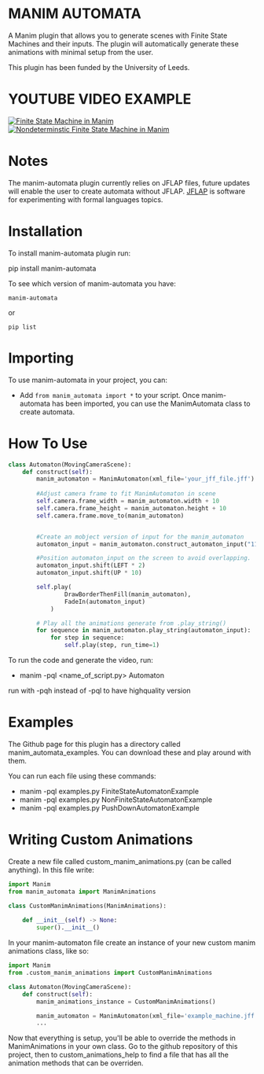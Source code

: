 MANIM AUTOMATA
==============
A Manim plugin that allows you to generate scenes with Finite State Machines and their inputs. The plugin will automatically generate these animations with minimal setup from the user.

This plugin has been funded by the University of Leeds.

YOUTUBE VIDEO EXAMPLE
=====================
[![Finite State Machine in Manim](https://img.youtube.com/vi/beKkjIGdeQc/0.jpg)](https://youtu.be/beKkjIGdeQc)
[![Nondeterminstic Finite State Machine in Manim](https://img.youtube.com/vi/woaldsYmsHM/0.jpg)](https://youtu.be/woaldsYmsHM)

Notes
=====
The manim-automata plugin currently relies on JFLAP files, future updates will enable the user to create automata without JFLAP.
[JFLAP](https://www.jflap.org) is software for experimenting with formal languages topics.

Installation
============
To install manim-automata plugin run:

   pip install manim-automata

To see which version of manim-automata you have:

    manim-automata

or

    pip list


Importing
=========
To use manim-automata in your project, you can:

* Add ``from manim_automata import *`` to your script.
Once manim-automata has been imported, you can use the ManimAutomata class to create automata.


How To Use
==========
```python
class Automaton(MovingCameraScene):
    def construct(self):
        manim_automaton = ManimAutomaton(xml_file='your_jff_file.jff')
        
        #Adjust camera frame to fit ManimAutomaton in scene
        self.camera.frame_width = manim_automaton.width + 10
        self.camera.frame_height = manim_automaton.height + 10
        self.camera.frame.move_to(manim_automaton) 


        #Create an mobject version of input for the manim_automaton
        automaton_input = manim_automaton.construct_automaton_input("110011")

        #Position automaton_input on the screen to avoid overlapping.
        automaton_input.shift(LEFT * 2)
        automaton_input.shift(UP * 10)

        self.play(
                DrawBorderThenFill(manim_automaton),
                FadeIn(automaton_input)
            )

        # Play all the animations generate from .play_string()
        for sequence in manim_automaton.play_string(automaton_input):
            for step in sequence:
                self.play(step, run_time=1)
```
To run the code and generate the video, run:

* manim -pql <name_of_script.py> Automaton

run with -pqh instead of -pql to have highquality version


Examples
========
The Github page for this plugin has a directory called manim_automata_examples. You can download these and play around with them.

You can run each file using these commands:

* manim -pql examples.py FiniteStateAutomatonExample
* manim -pql examples.py NonFiniteStateAutomatonExample
* manim -pql examples.py PushDownAutomatonExample


Writing Custom Animations
=========================
Create a new file called custom_manim_animations.py (can be called anything).
In this file write:
```python
import Manim
from manim_automata import ManimAnimations

class CustomManimAnimations(ManimAnimations):
    
    def __init__(self) -> None:
        super().__init__()

```

In your manim-automaton file create an instance of your new custom manim animations class, like so:

```python
import Manim
from .custom_manim_animations import CustomManimAnimations

class Automaton(MovingCameraScene):
    def construct(self):
        manim_animations_instance = CustomManimAnimations()

        manim_automaton = ManimAutomaton(xml_file='example_machine.jff', manim_animations=manim_animations_instance)
        ...
```

Now that everything is setup, you'll be able to override the methods in ManimAnimations in your own class.
Go to the github repository of this project, then to custom_animations_help to find a file that has all the animation methods that can be overriden.